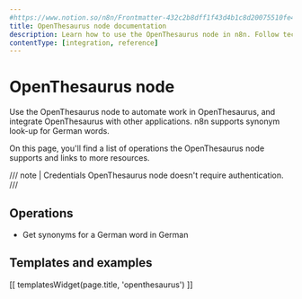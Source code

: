 ```yaml
---
#https://www.notion.so/n8n/Frontmatter-432c2b8dff1f43d4b1c8d20075510fe4
title: OpenThesaurus node documentation
description: Learn how to use the OpenThesaurus node in n8n. Follow technical documentation to integrate OpenThesaurus node into your workflows.
contentType: [integration, reference]
---
```


# OpenThesaurus node

Use the OpenThesaurus node to automate work in OpenThesaurus, and integrate OpenThesaurus with other applications. n8n supports synonym look-up for German words. 

On this page, you'll find a list of operations the OpenThesaurus node supports and links to more resources.

/// note | Credentials
OpenThesaurus node doesn't require authentication. 
///

## Operations

* Get synonyms for a German word in German

## Templates and examples

<!-- see https://www.notion.so/n8n/Pull-in-templates-for-the-integrations-pages-37c716837b804d30a33b47475f6e3780 -->
[[ templatesWidget(page.title, 'openthesaurus') ]]
